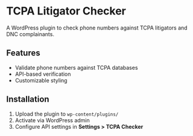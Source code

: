 # TCPA Litigator Checker

A WordPress plugin to check phone numbers against TCPA litigators and DNC complainants.

## Features

- Validate phone numbers against TCPA databases
- API-based verification
- Customizable styling

## Installation

1. Upload the plugin to `wp-content/plugins/`
2. Activate via WordPress admin
3. Configure API settings in **Settings > TCPA Checker**
